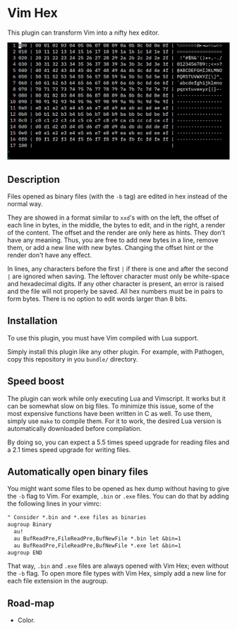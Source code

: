 # Vim Hex

This plugin can transform Vim into a nifty hex editor.

![Vim hex in action](vim_hex.png)

## Description

Files opened as binary files (with the `-b` tag) are edited in hex instead of the normal way.

They are showed in a format similar to `xxd`'s with on the left, the offset of each line in bytes, in the middle, the bytes to edit, and in the right, a render of the content. The offset and the render are only here as hints. They don't have any meaning. Thus, you are free to add new bytes in a line, remove them, or add a new line with new bytes. Changing the offset hint or the render don't have any effect.

In lines, any characters before the first `|` if there is one and after the second `|` are ignored when saving. The leftover character must only be white-space and hexadecimal digits. If any other character is present, an error is raised and the file will not properly be saved. All hex numbers must be in pairs to form bytes. There is no option to edit words larger than 8 bits.

## Installation

To use this plugin, you must have Vim compiled with Lua support.

Simply install this plugin like any other plugin. For example, with Pathogen, copy this repository in you `bundle/` directory.

## Speed boost

The plugin can work while only executing Lua and Vimscript. It works but it can be somewhat slow on big files. To minimize this issue, some of the most expensive functions have been written in C as well. To use them, simply use `make` to compile them. For it to work, the desired Lua version is automatically downloaded before compilation.

By doing so, you can expect a 5.5 times speed upgrade for reading files and a 2.1 times speed upgrade for writing files.

## Automatically open binary files

You might want some files to be opened as hex dump without having to give the `-b` flag to Vim. For example, `.bin` or `.exe` files. You can do that by adding the following lines in your vimrc:

```
" Consider *.bin and *.exe files as binaries
augroup Binary
  au!
  au BufReadPre,FileReadPre,BufNewFile *.bin let &bin=1
  au BufReadPre,FileReadPre,BufNewFile *.exe let &bin=1
augroup END
```

That way, `.bin` and `.exe` files are always opened with Vim Hex; even without the `-b` flag. To open more file types with Vim Hex, simply add a new line for each file extension in the augroup.

## Road-map

* Color.

